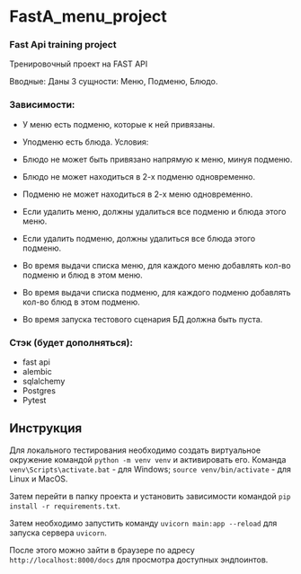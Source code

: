 # FastA_menu_project
### Fast Api training project

Тренировочный проект на FAST API

Вводные:
Даны 3 сущности: Меню, Подменю, Блюдо.

### Зависимости:
- У меню есть подменю, которые к ней привязаны.
- Уподменю есть блюда.
Условия: 

- Блюдо не может быть привязано напрямую к меню, минуя подменю. 
- Блюдо не может находиться в 2-х подменю одновременно. 
- Подменю не может находиться в 2-х меню одновременно.
- Если удалить меню, должны удалиться все подменю и блюда этого меню. 
- Если удалить подменю, должны удалиться все блюда этого подменю.  
- Во время выдачи списка меню, для каждого меню добавлять кол-во подменю и блюд в этом меню. 
- Во время выдачи списка подменю, для каждого подменю добавлять кол-во блюд в этом подменю. 
- Во время запуска тестового сценария БД должна быть пуста.


### Стэк (будет дополняться):

- fast api
- alembic 
- sqlalchemy
- Postgres
- Pytest

## Инструкция
Для локального тестирования необходимо создать виртуальное окружение командой `python -m venv venv` и активировать его. Команда `venv\Scripts\activate.bat` - для Windows; `source venv/bin/activate` - для Linux и MacOS.

Затем перейти в папку проекта и установить зависимости командой `pip install -r requirements.txt`.

Затем необходимо запустить команду `uvicorn main:app --reload` для запуска сервера `uvicorn`. 

После этого можно зайти в браузере по адресу `http://localhost:8000/docs` для просмотра доступных эндпоинтов.
